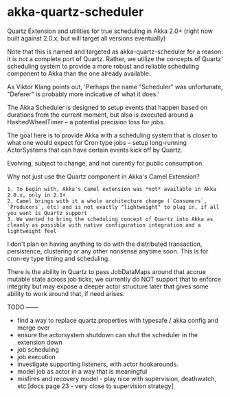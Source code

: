 akka-quartz-scheduler
=====================

Quartz Extension and utilities for true scheduling in Akka 2.0+ (right now built against 2.0.x, but will target all versions eventually)

Note that this is named and targeted as akka-quartz-scheduler for a reason: it is *not* a complete port of Quartz. Rather, we utilize the concepts of Quartz' scheduling system to provide a more robust and reliable scheduling component to Akka than the one already available.

As Viktor Klang points out, 'Perhaps the name "Scheduler" was unfortunate, "Deferer" is probably more indicative of what it does.'

The Akka Scheduler is designed to setup events that happen based on durations from the current moment, but also is executed around a HashedWheelTimer – a potential precision loss for jobs.

The goal here is to provide Akka with a scheduling system that is closer to what one would expect for Cron type jobs – setup long-running ActorSystems that can have certain events kick off by Quartz.

Evolving, subject to change, and not curently for public consumption.

Why not just use the Quartz component in Akka's Camel Extension?

    1. To begin with, Akka's Camel extension was *not* available in Akka 2.0.x, only in 2.1+
    2. Camel brings with it a whole architecture change (`Consumers`, `Producers`, etc) and is not exactly "lightweight" to plug in, if all you want is Quartz support 
    3. We wanted to bring the scheduling concept of Quartz into Akka as cleanly as possible with native configuration integration and a lightweight feel

I don't plan on having anything to do with the distributed transaction, persistence, clustering or any other nonsense anytime soon. This is for cron-ey type timing and scheduling.
 
There is the ability in Quartz to pass JobDataMaps around that accrue mutable state across job ticks; we currently do NOT support that to enforce integrity but may expose a deeper actor structure later that gives some ability to work around that, if need arises.

TODO
––––
- find a way to replace quartz.properties with typesafe / akka config and merge over
- ensure the actorsystem shutdown can shut the scheduler in the extension down
- job scheduling
- job execution
- investigate supporting listeners, with actor hookarounds.
- model job as actor in a way that is meaningful
- misfires and recovery model - play nice with supervision, deathwatch, etc [docs page 23 - very close to supervision strategy]
